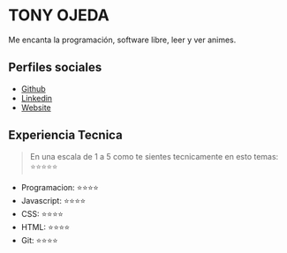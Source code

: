 # TONY OJEDA

Me encanta la programación, software libre, leer  y ver animes.

## Perfiles sociales

- [Github](https://github.com/tony-ojeda/)
- [Linkedin](https://www.linkedin.com/company/tony-ojeda-dev/)
- [Website](https://gogole.com/)

## Experiencia Tecnica
> En una escala de 1 a 5 como te sientes tecnicamente en esto temas:  ⭐️⭐️⭐️⭐️⭐️

- Programacion: ⭐️⭐️⭐️⭐️
- Javascript: ⭐️⭐️⭐️⭐️
- CSS: ⭐️⭐️⭐️⭐️
- HTML: ⭐️⭐️⭐️⭐️
- Git: ⭐️⭐️⭐️⭐️
